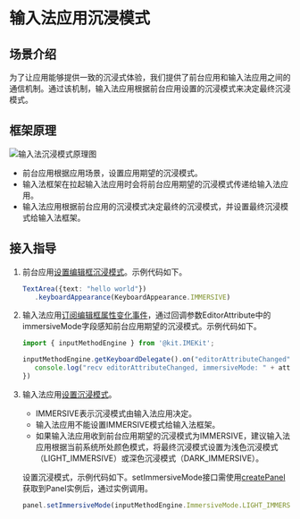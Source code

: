 # 输入法应用沉浸模式


## 场景介绍

为了让应用能够提供一致的沉浸式体验，我们提供了前台应用和输入法应用之间的通信机制。通过该机制，输入法应用根据前台应用设置的沉浸模式来决定最终沉浸模式。

## 框架原理
![输入法沉浸模式原理图](./figures/输入法沉浸模式原理图.png)
- 前台应用根据应用场景，设置应用期望的沉浸模式。
- 输入法框架在拉起输入法应用时会将前台应用期望的沉浸模式传递给输入法应用。
- 输入法应用根据前台应用的沉浸模式决定最终的沉浸模式，并设置最终沉浸模式给输入法框架。

## 接入指导
1. 前台应用[设置编辑框沉浸模式](../reference/apis-arkui/arkui-ts/ts-basic-components-textarea.md#keyboardappearance15)。示例代码如下。
   ```ts
   TextArea({text: "hello world"})
      .keyboardAppearance(KeyboardAppearance.IMMERSIVE)
   ```

2. 输入法应用[订阅编辑框属性变化事件](../reference/apis-ime-kit/js-apis-inputmethodengine.md#oneditorattributechanged10)，通过回调参数EditorAttribute中的immersiveMode字段感知前台应用期望的沉浸模式。示例代码如下。

   ```ts
   import { inputMethodEngine } from '@kit.IMEKit';

   inputMethodEngine.getKeyboardDelegate().on("editorAttributeChanged", (attr : inputMethodEngine.EditorAttribute) => {
      console.log("recv editorAttributeChanged, immersiveMode: " + attr.immersiveMode);
   })
   ```

3. 输入法应用[设置沉浸模式](../reference/apis-ime-kit/js-apis-inputmethodengine.md#setimmersivemode15)。 
   - IMMERSIVE表示沉浸模式由输入法应用决定。
   - 输入法应用不能设置IMMERSIVE模式给输入法框架。
   - 如果输入法应用收到前台应用期望的沉浸模式为IMMERSIVE，建议输入法应用根据当前系统所处颜色模式，将最终沉浸模式设置为浅色沉浸模式（LIGHT_IMMERSIVE）或深色沉浸模式（DARK_IMMERSIVE）。


   设置沉浸模式，示例代码如下。setImmersiveMode接口需使用[createPanel](../reference/apis-ime-kit/js-apis-inputmethodengine.md#createpanel10)获取到Panel实例后，通过实例调用。
   ```ts
   panel.setImmersiveMode(inputMethodEngine.ImmersiveMode.LIGHT_IMMERSIVE);
   ```
